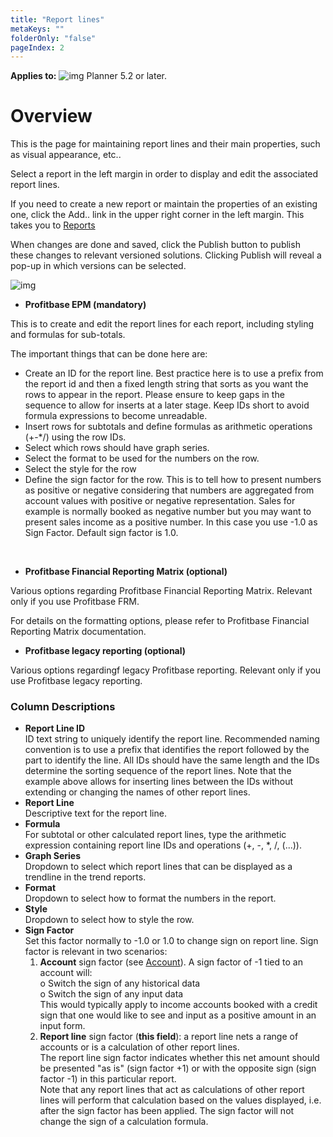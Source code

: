 ```yaml
---
title: "Report lines"
metaKeys: ""
folderOnly: "false"
pageIndex: 2
---
```


**Applies to:** ![img](https://profitbasedocs.blob.core.windows.net/icons/yes-icon.png) Planner 5.2 or later.

# Overview
This is the page for maintaining report lines and their main properties, such as visual appearance, etc..  

Select a report in the left margin in order to display and edit the associated report lines.  

If you need to create a new report or maintain the properties of an existing one, click the Add.. link in the upper right corner in the left margin. This takes you to [Reports](../../data-management/report-setup/reports.md)

When changes are done and saved, click the Publish button to publish these changes to relevant versioned solutions. Clicking Publish will reveal a pop-up in which versions can be selected.
<br/>

![img](https://profitbasedocs.blob.core.windows.net/enduserhelp/images/ReportLines.JPG)

- **Profitbase EPM (mandatory)**

This is to create and edit the report lines for each report, including styling and formulas for sub-totals.

The important things that can be done here are:
- Create an ID for the report line. Best practice here is to use a prefix from the report id and then a fixed length string that sorts as you want the rows to appear in the report. Please ensure to keep gaps in the sequence to allow for inserts at a later stage. Keep IDs short to avoid formula expressions to become unreadable.
- Insert rows for subtotals and define formulas as arithmetic operations (+-*/) using the row IDs.
- Select which rows should have graph series.
- Select the format to be used for the numbers on the row.
- Select the style for the row
- Define the sign factor for the row. This is to tell how to present numbers as positive or negative considering that numbers are aggregated from account values with positive or negative representation. Sales for example is normally booked as negative number but you may want to present sales income as a positive number. In this case you use -1.0 as Sign Factor. Default sign factor is 1.0.  
<br/>

- **Profitbase Financial Reporting Matrix (optional)**

Various options regarding Profitbase Financial Reporting Matrix. Relevant only if you use Profitbase FRM.  

For details on the formatting options, please refer to Profitbase Financial Reporting Matrix documentation.

- **Profitbase legacy reporting (optional)**

Various options regardingf legacy Profitbase reporting. Relevant only if you use Profitbase legacy reporting.

### Column Descriptions

- **Report Line ID**<br/>
ID text string to uniquely identify the report line. Recommended naming convention is to use a prefix that identifies the report followed by the part to identify the line. All IDs should have the same length and the IDs determine the sorting sequence of the report lines. Note that the example above allows for inserting lines between the IDs without extending or changing the names of other report lines.
- **Report Line**<br/>
Descriptive text for the report line.
- **Formula**<br/>
For subtotal or other calculated report lines, type the arithmetic expression containing report line IDs and operations (+, -, *, /, (...)).
- **Graph Series**<br/>
Dropdown to select which report lines that can be displayed as a trendline in the trend reports.
- **Format**<br/>
Dropdown to select how to format the numbers in the report.
- **Style**<br/>
Dropdown to select how to style the row.
- **Sign Factor**<br/>
Set this factor normally to -1.0 or 1.0 to change sign on report line.
Sign factor is relevant in two scenarios:<br/>
   1.	**Account** sign factor (see [Account](../../data-management/dimensions.md)). A sign factor of -1 tied to an account will:<br/>
   o	Switch the sign of any historical data<br/>
   o	Switch the sign of any input data<br/>
   This would typically apply to income accounts booked with a credit sign that one would like to see and input as a positive amount in an input form.<br/>
   2.	**Report line** sign factor (**this field**): a report line nets a range of accounts or is a calculation of other report lines.<br/>
   The report line sign factor indicates whether this net amount should be presented "as is" (sign factor +1) or with the opposite sign (sign factor -1) in this particular report.<br/>
   Note that any report lines that act as calculations of other report lines will perform that calculation based on the values displayed, i.e. after the sign factor has been applied. The sign factor will not change the sign of a calculation formula.<br/>

